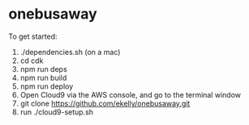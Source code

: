 # onebusaway

To get started:

1. ./dependencies.sh (on a mac)
2. cd cdk
3. npm run deps
4. npm run build
5. npm run deploy
6. Open Cloud9 via the AWS console, and go to the terminal window
7. git clone https://github.com/ekelly/onebusaway.git
8. run ./cloud9-setup.sh


